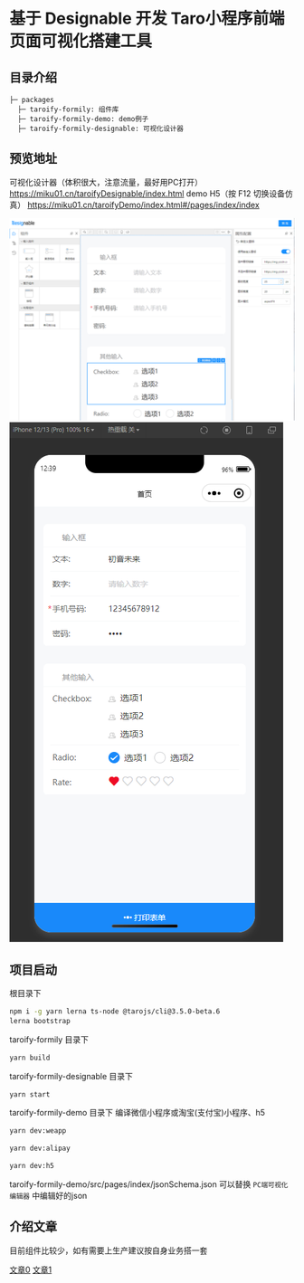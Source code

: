 # 基于 Designable 开发 Taro小程序前端页面可视化搭建工具

## 目录介绍

```
├─ packages
  ├─ taroify-formily: 组件库
  ├─ taroify-formily-demo: demo例子
  ├─ taroify-formily-designable: 可视化设计器
```

## 预览地址

可视化设计器（体积很大，注意流量，最好用PC打开） <https://miku01.cn/taroifyDesignable/index.html>
demo H5（按 F12 切换设备仿真） <https://miku01.cn/taroifyDemo/index.html#/pages/index/index>

![](./showImage/taroify-formily-designable.png)
![](./showImage/taroify-formily-demo-weapp.png)

## 项目启动

根目录下

```bash
npm i -g yarn lerna ts-node @tarojs/cli@3.5.0-beta.6
lerna bootstrap
```

taroify-formily 目录下

```bash
yarn build
```

taroify-formily-designable 目录下

```bash
yarn start
```

taroify-formily-demo 目录下
编译微信小程序或淘宝(支付宝)小程序、h5

```bash
yarn dev:weapp
```

```bash
yarn dev:alipay
```

```bash
yarn dev:h5
```

taroify-formily-demo/src/pages/index/jsonSchema.json
可以替换 `PC端可视化编辑器` 中编辑好的json

## 介绍文章

目前组件比较少，如有需要上生产建议按自身业务搭一套

[文章0](./article/article0.md)
[文章1](./article/article1.md)


